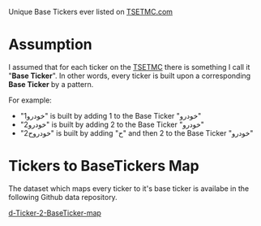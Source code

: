 Unique Base Tickers ever listed on [TSETMC.com](http://www.tsetmc.com)

# Assumption
I assumed that for each ticker on the [TSETMC](http://www.tsetmc.com) 
there is something I call it "**Base Ticker**". 
In other words, every ticker is built upon a corresponding **Base Ticker**
by a pattern.

For example:

- "خودرو1" is built by adding 1 to the Base Ticker "خودرو"
- "خودرو2" is built by adding 2 to the Base Ticker "خودرو"
- "خودروح2" is built by adding "ح" and then 2 to the Base Ticker "خودرو"

# Tickers to BaseTickers Map
The dataset which maps every ticker to it's base ticker is availabe
in the following Github data repository.

[d-Ticker-2-BaseTicker-map](https://github.com/imahdimir/d-Ticker-2-BaseTicker-map)